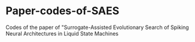 # Paper-codes-of-SAES
Codes of the paper of "Surrogate-Assisted Evolutionary Search of Spiking Neural Architectures in Liquid State Machines

